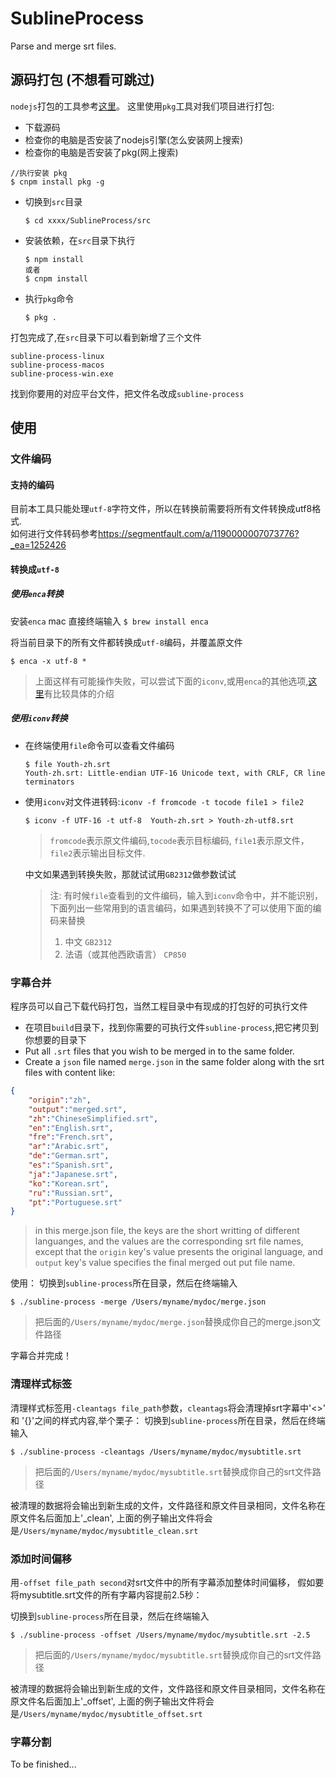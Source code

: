 # SublineProcess
Parse and merge srt files.
## 源码打包 (不想看可跳过)
`nodejs`打包的工具参考[这里](https://blog.csdn.net/weixin_33975951/article/details/86787858)。
这里使用`pkg`工具对我们项目进行打包:
- 下载源码
- 检查你的电脑是否安装了nodejs引擎(怎么安装网上搜索)
- 检查你的电脑是否安装了pkg(网上搜索)
```
//执行安装 pkg
$ cnpm install pkg -g
```
- 切换到`src`目录
  ```
  $ cd xxxx/SublineProcess⁩/src
  ```
- 安装依赖，在`src`目录下执行
  ```
  $ npm install
  或者
  $ cnpm install
  ```
- 执行`pkg`命令
     ```
  $ pkg .
  ```
打包完成了,在`src`目录下可以看到新增了三个文件
```
subline-process-linux
subline-process-macos
subline-process-win.exe
```
找到你要用的对应平台文件，把文件名改成`subline-process`

## 使用
### 文件编码
#### 支持的编码
目前本工具只能处理`utf-8`字符文件，所以在转换前需要将所有文件转换成utf8格式.   
如何进行文件转码参考<https://segmentfault.com/a/1190000007073776?_ea=1252426>

#### 转换成`utf-8`

##### 使用`enca`转换
 安装`enca`
 mac 直接终端输入
    ```
    $ brew install enca
    ```

将当前目录下的所有文件都转换成`utf-8`编码，并覆盖原文件
```
$ enca -x utf-8 *
```
>上面这样有可能操作失败，可以尝试下面的`iconv`,或用`enca`的其他选项,[这里](https://segmentfault.com/a/1190000007073776?_ea=1252426)有比较具体的介绍
##### 使用`iconv`转换
- 在终端使用`file`命令可以查看文件编码
    ```
   $ file Youth-zh.srt
    Youth-zh.srt: Little-endian UTF-16 Unicode text, with CRLF, CR line terminators
    ```
- 使用`iconv`对文件进转码:`iconv -f fromcode -t tocode file1 > file2`
  ```
  $ iconv -f UTF-16 -t utf-8  Youth-zh.srt > Youth-zh-utf8.srt
  ```
    >`fromcode`表示原文件编码,`tocode`表示目标编码, `file1`表示原文件，`file2`表示输出目标文件.

    中文如果遇到转换失败，那就试试用`GB2312`做参数试试
    >注: 有时候`file`查看到的文件编码，输入到`iconv`命令中，并不能识别，下面列出一些常用到的语言编码，如果遇到转换不了可以使用下面的编码来替换
    > 1. 中文 `GB2312`
    > 1. 法语（或其他西欧语言） `CP850`

### 字幕合并
程序员可以自己下载代码打包，当然工程目录中有现成的打包好的可执行文件
- 在项目`build`目录下，找到你需要的可执行文件`subline-process`,把它拷贝到你想要的目录下
- Put all `.srt` files that you wish to be merged in to the same folder.
- Create a `json` file named `merge.json` in the same folder along with the srt files with content like:
```json
{
    "origin":"zh",
    "output":"merged.srt",
    "zh":"ChineseSimplified.srt", 
    "en":"English.srt", 
    "fre":"French.srt", 
    "ar":"Arabic.srt",
    "de":"German.srt",
    "es":"Spanish.srt",
    "ja":"Japanese.srt",
    "ko":"Korean.srt",
    "ru":"Russian.srt",
    "pt":"Portuguese.srt"
}
```
> in this merge.json file, the keys are the short writting of different languanges, and the values are the corresponding srt file names, except that the `origin` key's value presents the original language, and `output` key's value specifies the final merged out put file name.

使用：
 切换到`subline-process`所在目录，然后在终端输入
  ```
  $ ./subline-process -merge /Users/myname/mydoc/merge.json
  ```
>把后面的`/Users/myname/mydoc/merge.json`替换成你自己的merge.json文件路径

字幕合并完成！

### 清理样式标签
清理样式标签用`-cleantags file_path`参数，`cleantags`将会清理掉srt字幕中'<>' 和 '{}'之间的样式内容,举个栗子：
切换到`subline-process`所在目录，然后在终端输入
  ```
  $ ./subline-process -cleantags /Users/myname/mydoc/mysubtitle.srt
  ```
>把后面的`/Users/myname/mydoc/mysubtitle.srt`替换成你自己的srt文件路径

被清理的数据将会输出到新生成的文件，文件路径和原文件目录相同，文件名称在原文件名后面加上'_clean', 上面的例子输出文件将会是`/Users/myname/mydoc/mysubtitle_clean.srt`

### 添加时间偏移
用`-offset file_path second`对srt文件中的所有字幕添加整体时间偏移，
假如要将mysubtitle.srt文件的所有字幕内容提前2.5秒：

切换到`subline-process`所在目录，然后在终端输入
  ```
  $ ./subline-process -offset /Users/myname/mydoc/mysubtitle.srt -2.5
  ```
>把后面的`/Users/myname/mydoc/mysubtitle.srt`替换成你自己的srt文件路径

被清理的数据将会输出到新生成的文件，文件路径和原文件目录相同，文件名称在原文件名后面加上'_offset', 上面的例子输出文件将会是`/Users/myname/mydoc/mysubtitle_offset.srt`

### 字幕分割
To be finished...